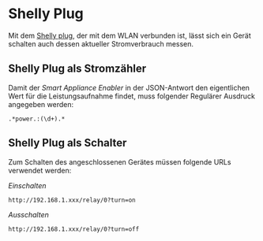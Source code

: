 # Shelly Plug

Mit dem [Shelly plug](https://shelly.cloud/shelly-plug/), der mit dem WLAN verbunden ist, lässt sich ein Gerät schalten auch dessen aktueller Stromverbrauch messen.

## Shelly Plug als Stromzähler

Damit der *Smart Appliance Enabler* in der JSON-Antwort den eigentlichen Wert für die Leistungsaufnahme findet, muss folgender Regulärer Ausdruck angegeben werden:

`.*power.:(\d+).*`

## Shelly Plug als Schalter

Zum Schalten des angeschlossenen Gerätes müssen folgende URLs verwendet werden:

_Einschalten_
```
http://192.168.1.xxx/relay/0?turn=on
```

_Ausschalten_
```
http://192.168.1.xxx/relay/0?turn=off
```

